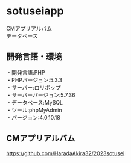 # sotuseiapp
CMアプリアルバム<br>
データベース

## 開発言語・環境
・開発言語:PHP<br>
・PHPバージョン:5.3.3<br>
・サーバー:ロリポップ<br>
・サーバーバージョン:5.7.36<br>
・データベース:MySQL<br>
・ツール:phpMyAdmin<br>
・バージョン:4.0.10.18

## CMアプリアルバム
https://github.com/HaradaAkira32/2023sotusei


